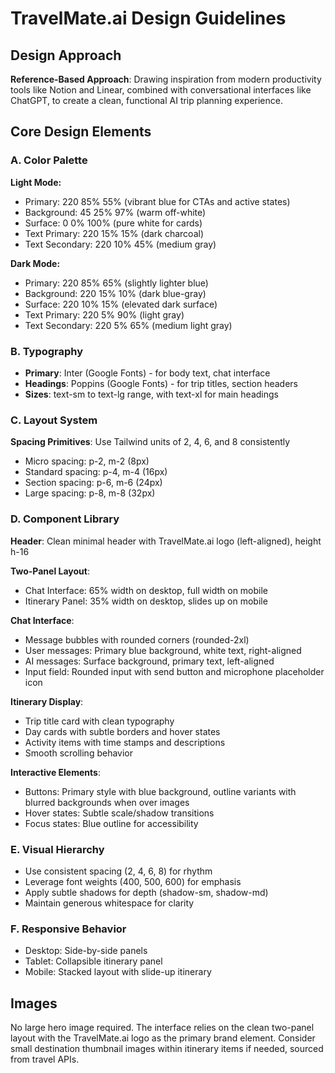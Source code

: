 # TravelMate.ai Design Guidelines

## Design Approach
**Reference-Based Approach**: Drawing inspiration from modern productivity tools like Notion and Linear, combined with conversational interfaces like ChatGPT, to create a clean, functional AI trip planning experience.

## Core Design Elements

### A. Color Palette
**Light Mode:**
- Primary: 220 85% 55% (vibrant blue for CTAs and active states)
- Background: 45 25% 97% (warm off-white)
- Surface: 0 0% 100% (pure white for cards)
- Text Primary: 220 15% 15% (dark charcoal)
- Text Secondary: 220 10% 45% (medium gray)

**Dark Mode:**
- Primary: 220 85% 65% (slightly lighter blue)
- Background: 220 15% 10% (dark blue-gray)
- Surface: 220 10% 15% (elevated dark surface)
- Text Primary: 220 5% 90% (light gray)
- Text Secondary: 220 5% 65% (medium light gray)

### B. Typography
- **Primary**: Inter (Google Fonts) - for body text, chat interface
- **Headings**: Poppins (Google Fonts) - for trip titles, section headers
- **Sizes**: text-sm to text-lg range, with text-xl for main headings

### C. Layout System
**Spacing Primitives**: Use Tailwind units of 2, 4, 6, and 8 consistently
- Micro spacing: p-2, m-2 (8px)
- Standard spacing: p-4, m-4 (16px)  
- Section spacing: p-6, m-6 (24px)
- Large spacing: p-8, m-8 (32px)

### D. Component Library

**Header**: Clean minimal header with TravelMate.ai logo (left-aligned), height h-16

**Two-Panel Layout**:
- Chat Interface: 65% width on desktop, full width on mobile
- Itinerary Panel: 35% width on desktop, slides up on mobile

**Chat Interface**:
- Message bubbles with rounded corners (rounded-2xl)
- User messages: Primary blue background, white text, right-aligned
- AI messages: Surface background, primary text, left-aligned
- Input field: Rounded input with send button and microphone placeholder icon

**Itinerary Display**:
- Trip title card with clean typography
- Day cards with subtle borders and hover states
- Activity items with time stamps and descriptions
- Smooth scrolling behavior

**Interactive Elements**:
- Buttons: Primary style with blue background, outline variants with blurred backgrounds when over images
- Hover states: Subtle scale/shadow transitions
- Focus states: Blue outline for accessibility

### E. Visual Hierarchy
- Use consistent spacing (2, 4, 6, 8) for rhythm
- Leverage font weights (400, 500, 600) for emphasis
- Apply subtle shadows for depth (shadow-sm, shadow-md)
- Maintain generous whitespace for clarity

### F. Responsive Behavior
- Desktop: Side-by-side panels
- Tablet: Collapsible itinerary panel
- Mobile: Stacked layout with slide-up itinerary

## Images
No large hero image required. The interface relies on the clean two-panel layout with the TravelMate.ai logo as the primary brand element. Consider small destination thumbnail images within itinerary items if needed, sourced from travel APIs.